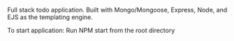 Full stack todo application. Built with Mongo/Mongoose, Express, Node, and EJS as the templating engine.

To start application: Run NPM start from the root directory

